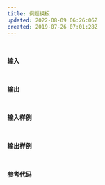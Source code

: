 ```yaml
---
title: 例题模板
updated: 2022-08-09 06:26:06Z
created: 2019-07-26 07:01:28Z
---
```


>

<br>

**输入**
>

<br>

**输出**
>

<br>

**输入样例**
>

<br>

**输出样例**
>

<br>

**参考代码**
```c++


```
